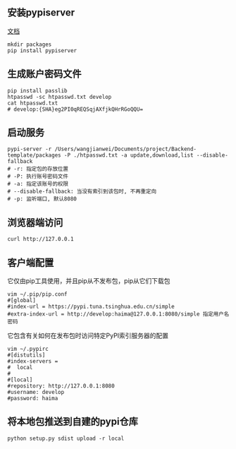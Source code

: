 ## 安装pypiserver
[文档](https://pypi.org/project/pypiserver/)
```shell
mkdir packages
pip install pypiserver
```

## 生成账户密码文件

```shell
pip install passlib
htpasswd -sc htpasswd.txt develop
cat htpasswd.txt
# develop:{SHA}eg2PI0qREQSqjAXfjkQHrRGoQQU=
```

## 启动服务

```shell
pypi-server -r /Users/wangjianwei/Documents/project/Backend-template/packages -P ./htpasswd.txt -a update,download,list --disable-fallback
# -r: 指定包的存放位置
# -P: 执行账号密码文件
# -a: 指定该账号的权限
# --disable-fallback: 当没有索引到该包时, 不再重定向
# -p: 监听端口, 默认8080
```

## 浏览器端访问

```shell
curl http://127.0.0.1
```

## 客户端配置

它仅由pip工具使用，并且pip从不发布包，pip从它们下载包

```shell
vim ~/.pip/pip.conf
#[global]
#index-url = https://pypi.tuna.tsinghua.edu.cn/simple 
#extra-index-url = http://develop:haima@127.0.0.1:8080/simple 指定用户名密码

```

它包含有关如何在发布包时访问特定PyPI索引服务器的配置

```shell
vim ~/.pypirc 
#[distutils]
#index-servers = 
#  local
#
#[local]
#repository: http://127.0.0.1:8080
#username: develop
#password: haima

```

## 将本地包推送到自建的pypi仓库

```shell
python setup.py sdist upload -r local
```
